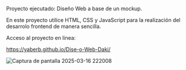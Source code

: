 Proyecto ejecutado: Diseño Web a base de un mockup.

En este proyecto utilice HTML, CSS y JavaScript para la realización del desarrolo frontend de manera sencilla.

Acceso al proyecto en linea: 

https://yaberb.github.io/Dise-o-Web-Daki/

![Captura de pantalla 2025-03-16 222008](https://github.com/user-attachments/assets/33df337a-e1f0-4354-9ac9-102d3bbfc9ce)
